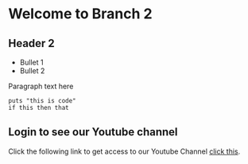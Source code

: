 # Welcome to Branch 2

## Header 2


* Bullet 1
* Bullet 2

Paragraph text here

```
puts "this is code"
if this then that
```


## Login to see our Youtube channel
 Click the following link to get access to our Youtube Channel [click this](https://www.youtube.com/).
